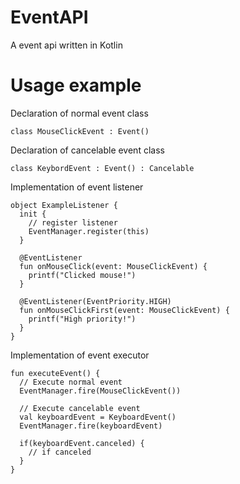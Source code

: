 # EventAPI
A event api written in Kotlin

# Usage example

Declaration of normal event class
```
class MouseClickEvent : Event()
```

Declaration of cancelable event class
```
class KeybordEvent : Event() : Cancelable
```

Implementation of event listener
```
object ExampleListener {
  init {
    // register listener
    EventManager.register(this)
  }
  
  @EventListener
  fun onMouseClick(event: MouseClickEvent) {
    printf("Clicked mouse!")
  }
  
  @EventListener(EventPriority.HIGH)
  fun onMouseClickFirst(event: MouseClickEvent) {
    printf("High priority!")
  }
}
```

Implementation of event executor
```
fun executeEvent() {
  // Execute normal event
  EventManager.fire(MouseClickEvent())
  
  // Execute cancelable event
  val keyboardEvent = KeyboardEvent()
  EventManager.fire(keyboardEvent)
  
  if(keyboardEvent.canceled) {
    // if canceled
  }
}
```
